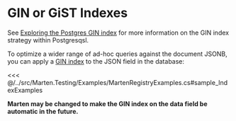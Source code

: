 # GIN or GiST Indexes

See [Exploring the Postgres GIN index](https://hashrocket.com/blog/posts/exploring-postgres-gin-index) for more information on the GIN index strategy within Postgresqsl.

To optimize a wider range of ad-hoc queries against the document JSONB, you can apply a [GIN index](http://www.postgresql.org/docs/9.4/static/gin.html) to
the JSON field in the database:

<<< @/../src/Marten.Testing/Examples/MartenRegistryExamples.cs#sample_IndexExamples

**Marten may be changed to make the GIN index on the data field be automatic in the future.**
